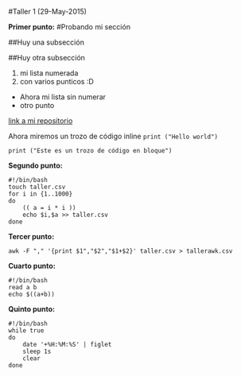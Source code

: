 #Taller 1 (29-May-2015)

**Primer punto:**
#Probando mi sección

##Huy una subsección

##Huy otra subsección

1. mi lista numerada
2. con varios punticos :D

* Ahora mi lista sin numerar
* otro punto

[link a mi repositorio](https://github.com/diegolramirez/MC)

Ahora miremos un trozo de código inline `print ("Hello world")`

```
print ("Este es un trozo de código en bloque")
```

**Segundo punto:**
```
#!/bin/bash
touch taller.csv
for i in {1..1000}
do 
	(( a = i * i ))
	echo $i,$a >> taller.csv
done
```

**Tercer punto:**
```
awk -F "," '{print $1","$2","$1+$2}' taller.csv > tallerawk.csv
```

**Cuarto punto:**
```
#!/bin/bash
read a b
echo $((a+b))
```

**Quinto punto:**
```
#!/bin/bash
while true
do
	date '+%H:%M:%S' | figlet
	sleep 1s
	clear
done
```